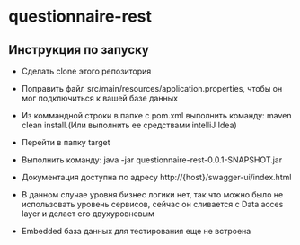 # questionnaire-rest

## Инструкция по запуску

- Сделать clone этого репозитория

- Поправить файл src/main/resources/application.properties, чтобы он мог подключиться к вашей базе данных

- Из коммандной строки в папке с pom.xml выполнить команду: maven clean install.(Или выполнить ее средствами intelliJ
  Idea)

- Перейти в папку target

- Выполнить команду: java -jar questionnaire-rest-0.0.1-SNAPSHOT.jar

- Документация доступна по адресу http://{host}/swagger-ui/index.html

- В данном случае уровня бизнес логики нет, так что можно было не использовать уровень сервисов, сейчас он сливается с Data acces layer и делает его двухуровневым

- Embedded база данных для тестирования еще не встроена
